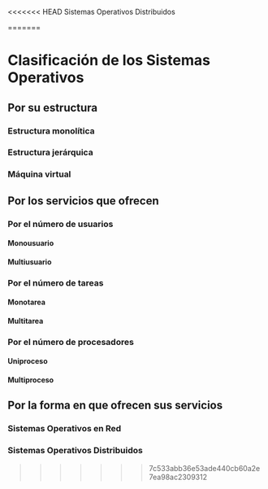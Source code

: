 <<<<<<< HEAD
		Sistemas Operativos Distribuidos

=======
# Clasificación de los Sistemas Operativos
## Por su estructura
### Estructura monolítica
### Estructura jerárquica
### Máquina virtual
## Por los servicios que ofrecen
### Por el número de usuarios
#### Monousuario
#### Multiusuario
### Por el número de tareas
#### Monotarea
#### Multitarea
### Por el número de procesadores
#### Uniproceso
#### Multiproceso
## Por la forma en que ofrecen sus servicios
### Sistemas Operativos en Red
### Sistemas Operativos Distribuidos
>>>>>>> 7c533abb36e53ade440cb60a2e7ea98ac2309312
